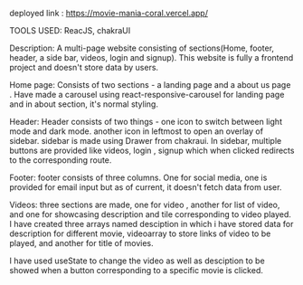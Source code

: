 deployed link : https://movie-mania-coral.vercel.app/

TOOLS USED:
ReacJS, chakraUI

Description:
A multi-page website consisting of sections(Home, footer, header, a side bar, videos, login and signup). This website is fully a frontend project and doesn't store data by users.

Home page:
Consists of two sections - a landing page and a about us page . Have made a carousel using react-responsive-carousel for landing page and in about section, it's normal styling.

Header:
Header consists of two things - one icon to switch between light mode and dark mode. another icon in leftmost to open an overlay of sidebar.
sidebar is made using Drawer from chakraui.
In sidebar, multiple buttons are provided like videos, login , signup which when clicked redirects to the corresponding route.

Footer:
footer consists of three columns. One for social media, one is provided for email input but as of current, it doesn't fetch data from user.

Videos:
three sections are made, one for video , another for list of video, and one for showcasing description and tile corresponding to video played.
I have created three arrays named desciption in which i have stored data for description for different movie, videoarray to store links of video to be played, and another for title of movies.

I have used useState to change the video as well as desciption to be showed when a button corresponding to a specific movie is clicked.
